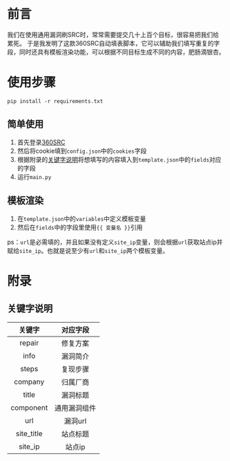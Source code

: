 # 前言

我们在使用通用漏洞刷SRC时，常常需要提交几十上百个目标，很容易把我们给累死。 于是我发明了这款360SRC自动填表脚本，它可以辅助我们填写重复的字段，同时还具有模板渲染功能，可以根据不同目标生成不同的内容，肥肠滴银杏。

# 使用步骤

`pip install -r requirements.txt`

## 简单使用
1. 首先登录[360SRC](https://src.360.net/) 
2. 然后将cookie填到`config.json`中的`cookies`字段
3. 根据附录的[关键字说明](#keywords)将想填写的内容填入到`template.json`中的`fields`对应的字段
4. 运行`main.py`

## 模板渲染
1. 在`template.json`中的`variables`中定义模板变量  
2. 然后在`fields`中的字段里使用`{{ 变量名 }}`引用  

ps：`url`是必需填的，并且如果没有定义`site_ip`变量，则会根据`url`获取站点ip并赋给`site_ip`。也就是说至少有`url`和`site_ip`两个模板变量。

# 附录

## 关键字说明<div id="keywords"></div>

| 关键字 |对应字段 |
| :----: |:----: |
| repair | 修复方案 |
| info | 漏洞简介 |
| steps | 复现步骤 |
| company | 归属厂商 |
| title | 漏洞标题 |
| component | 通用漏洞组件 |
| url | 漏洞url |
| site_title | 站点标题 |
| site_ip | 站点ip |
